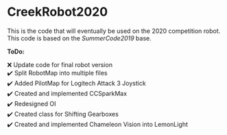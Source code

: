 # CreekRobot2020
  
This is the code that will eventually be used on the 2020 competition robot.  
This code is based on the *SummerCode2019* base.  

**ToDo:**  
  
❌ Update code for final robot version  
✔️ Split RobotMap into multiple files  
✔️ Added PilotMap for Logitech Attack 3 Joystick  
✔️ Created and implemented CCSparkMax  
✔️ Redesigned OI  
✔️ Created class for Shifting Gearboxes  
✔️ Created and implemented Chameleon Vision into LemonLight  